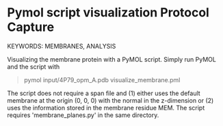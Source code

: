 Pymol script visualization Protocol Capture
===========================================
KEYWORDS: MEMBRANES, ANALYSIS

Visualizing the membrane protein with a PyMOL script. Simply run PyMOL and the script with

   > pymol input/4P79_opm_A.pdb visualize_membrane.pml

The script does not require a span file and (1) either uses the default membrane at the origin
(0, 0, 0) with the normal in the z-dimension or (2) uses the information stored in the membrane 
residue MEM. The script requires 'membrane_planes.py' in the same directory. 